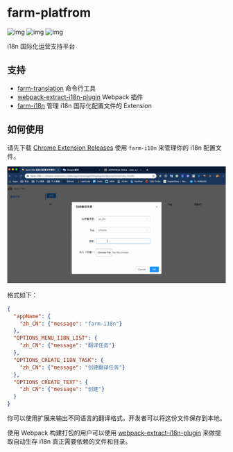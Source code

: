 # farm-platfrom

![img](https://img.shields.io/github/license/icepy/farm-platfrom.svg) ![img](https://img.shields.io/github/last-commit/icepy/farm-platfrom.svg) ![img](https://img.shields.io/github/downloads/icepy/farm-platfrom/total.svg)

i18n 国际化运营支持平台

## 支持

- [farm-translation](./packages/farm-translation) 命令行工具
- [webpack-extract-i18n-plugin](./packages/webpack-extract-i18n-plugin) Webpack 插件
- [farm-i18n](./extension/farm-i18n) 管理 i18n 国际化配置文件的 Extension

## 如何使用

请先下载 [Chrome Extension Releases](https://github.com/icepy/farm-platfrom/releases)  使用 `farm-i18n` 来管理你的 i18n 配置文件。

![](./extension/farm-i18n/farm-i18n-1.gif)

格式如下：

```json
{
  "appName": {
    "zh_CN": {"message": "farm-i18n"}
  },
  "OPTIONS_MENU_I18N_LIST": {
    "zh_CN": {"message": "翻译任务"}
  },
  "OPTIONS_CREATE_I18N_TASK": {
    "zh_CN": {"message": "创建翻译任务"}
  },
  "OPTIONS_CREATE_TEXT": {
    "zh_CN": {"message": "创建"}
  }
}
```

你可以使用扩展来输出不同语言的翻译格式，开发者可以将这份文件保存到本地。

使用 Webpack 构建打包的用户可以使用 [webpack-extract-i18n-plugin](./packages/webpack-extract-i18n-plugin) 来做提取自动生存 i18n 真正需要依赖的文件和目录。
